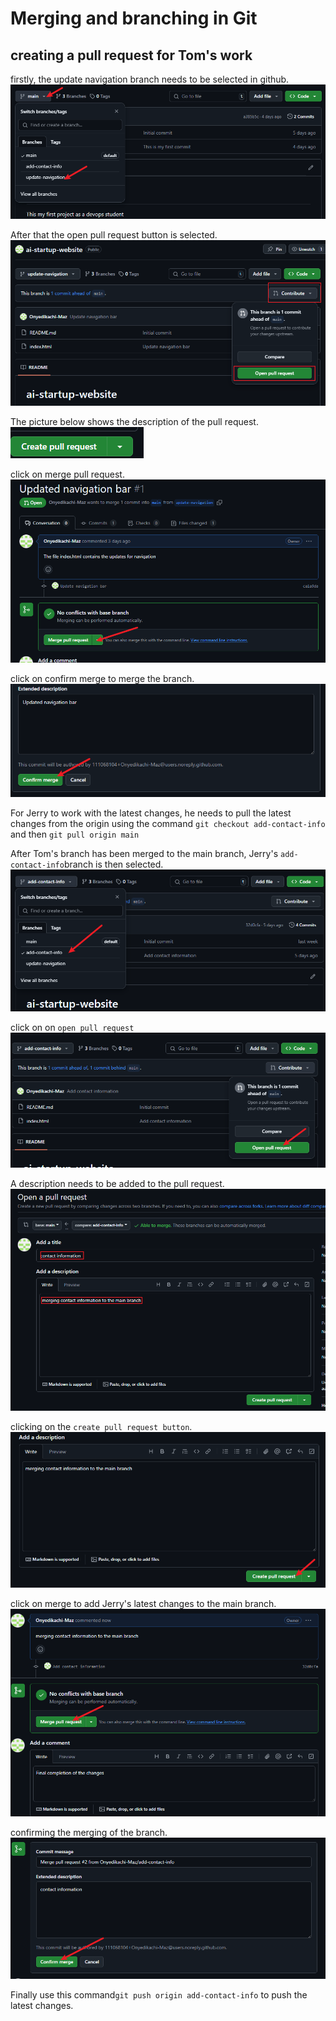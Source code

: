 # Merging and branching in Git
## creating a pull request for Tom's work
firstly, the update navigation branch needs to be selected in github.
![update navigation](./img/01.%20creating%20pull%20request.png)

After that the open pull request button is selected.
![pull request](./img/02.%20click%20on%20new%20pull%20request.png)

The picture below shows the description of the pull request.
![description](./img/03.%20adding%20description.png)

click on merge pull request.
![merging](./img/04.%20merging%20Tom's%20work.png)

click on confirm merge to merge the branch.
![confirming](./img/05.%20confirming%20merging.png)

For Jerry to work with the latest changes, he needs to pull the latest changes from the origin using the command ``git checkout add-contact-info`` and then ``git pull origin main``

After Tom's branch has been merged to the main branch, Jerry's ``add-contact-info``branch is then selected.
![add-contact-info](./img/06.%20selecting%20Jerry's%20branch.png)

click on on ``open pull request``
![pull request](./img/07.%20creating%20a%20pull%20request.png)

A description needs to be added to the pull request.
![description](./img/08.%20adding%20description.png)

clicking on the ``create pull request button``.
![pull request](./img/09.%20clicking%20on%20the%20pull%20request%20button.png)

click on merge to add Jerry's latest changes to the main branch.
![](./img/10.%20clicking%20on%20merge.png)

confirming the merging of the branch.
![](./img/11.%20confirming%20merge.png)

Finally use this command``git push origin add-contact-info`` to push the latest changes.
